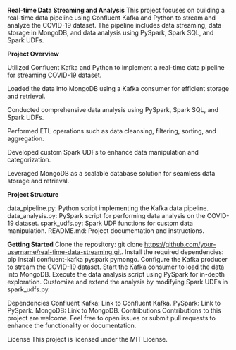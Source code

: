 **Real-time Data Streaming and Analysis**
This project focuses on building a real-time data pipeline using Confluent Kafka and Python to stream and analyze the COVID-19 dataset. The pipeline includes data streaming, data storage in MongoDB, and data analysis using PySpark, Spark SQL, and Spark UDFs.

**Project Overview**

Utilized Confluent Kafka and Python to implement a real-time data pipeline for streaming COVID-19 dataset.

Loaded the data into MongoDB using a Kafka consumer for efficient storage and retrieval.

Conducted comprehensive data analysis using PySpark, Spark SQL, and Spark UDFs.

Performed ETL operations such as data cleansing, filtering, sorting, and aggregation.

Developed custom Spark UDFs to enhance data manipulation and categorization.

Leveraged MongoDB as a scalable database solution for seamless data storage and retrieval.

**Project Structure**

data_pipeline.py: Python script implementing the Kafka data pipeline.
data_analysis.py: PySpark script for performing data analysis on the COVID-19 dataset.
spark_udfs.py: Spark UDF functions for custom data manipulation.
README.md: Project documentation and instructions.

**Getting Started**
Clone the repository: git clone https://github.com/your-username/real-time-data-streaming.git.
Install the required dependencies: pip install confluent-kafka pyspark pymongo.
Configure the Kafka producer to stream the COVID-19 dataset.
Start the Kafka consumer to load the data into MongoDB.
Execute the data analysis script using PySpark for in-depth exploration.
Customize and extend the analysis by modifying Spark UDFs in spark_udfs.py.

Dependencies
Confluent Kafka: Link to Confluent Kafka.
PySpark: Link to PySpark.
MongoDB: Link to MongoDB.
Contributions
Contributions to this project are welcome. Feel free to open issues or submit pull requests to enhance the functionality or documentation.

License
This project is licensed under the MIT License.
